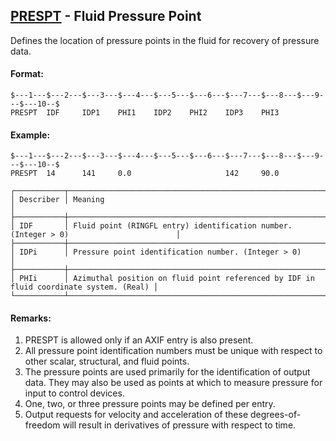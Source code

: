 ## [PRESPT](https://nexus.hexagon.com/documentationcenter/bundle/MSC_Nastran_2022.4/page/Nastran_Combined_Book/qrg/bulkp/TOC.PRESPT.xhtml) - Fluid Pressure Point

Defines the location of pressure points in the fluid for recovery of pressure data.

#### Format:

```nastran
$---1---$---2---$---3---$---4---$---5---$---6---$---7---$---8---$---9---$---10--$
PRESPT  IDF     IDP1    PHI1    IDP2    PHI2    IDP3    PHI3                    
```

#### Example:

```nastran
$---1---$---2---$---3---$---4---$---5---$---6---$---7---$---8---$---9---$---10--$
PRESPT  14      141     0.0                     142     90.0                    
```

```text
┌───────────┬────────────────────────────────────────────────────────────────────────────────────────┐
│ Describer │ Meaning                                                                                │
├───────────┼────────────────────────────────────────────────────────────────────────────────────────┤
│ IDF       │ Fluid point (RINGFL entry) identification number. (Integer > 0)                        │
├───────────┼────────────────────────────────────────────────────────────────────────────────────────┤
│ IDPi      │ Pressure point identification number. (Integer > 0)                                    │
├───────────┼────────────────────────────────────────────────────────────────────────────────────────┤
│ PHIi      │ Azimuthal position on fluid point referenced by IDF in fluid coordinate system. (Real) │
└───────────┴────────────────────────────────────────────────────────────────────────────────────────┘
```

#### Remarks:

1. PRESPT is allowed only if an AXIF entry is also present.
2. All pressure point identification numbers must be unique with respect to other scalar, structural, and fluid points.
3. The pressure points are used primarily for the identification of output data. They may also be used as points at which to measure pressure for input to control devices.
4. One, two, or three pressure points may be defined per entry.
5. Output requests for velocity and acceleration of these degrees-of-freedom will result in derivatives of pressure with respect to time.
